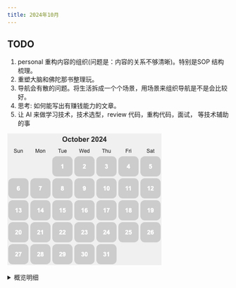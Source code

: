 ```yaml
---
title: 2024年10月
---
```


## TODO
1. personal 重构内容的组织(问题是：内容的关系不够清晰)。特别是SOP 结构梳理。
2. 重塑大脑和佛陀那书整理玩。
3. 导航会有散的问题。将生活拆成一个个场景，用场景来组织导航是不是会比较好。
4. 思考: 如何能写出有赚钱能力的文章。
5. 让 AI 来做学习技术，技术选型，review 代码，重构代码，面试， 等技术辅助的事

![](./images/2024-10.png)

<details>
  <summary>概览明细</summary>

| 日期  | 有氧运动(G*1) | 每周跑 5 公里(G*4)   | 冥想(G*2) | 吃早饭(B*1)   | 吃夜宵(B*2) | 熬夜(B*5)  |
|:----:|:------------:|:------------------:|:---------:|:-----------:|:-----------:|:---------:|
|  03  |      1       |         0          |     0     |      0      |      0      |     0     |
|  02  |      1       |         0          |     0     |      1      |      1      |     0     |
|  01  |      1       |         0          |     0     |      1      |      0      |     0     |

## 概览
* 体力锻炼
  * 跑步 25分钟。完成情况: 2/25+。 
  * 每周跑一次 5 公里。完成总数: 0/4+。
* 正念
  * 冥想 15 分钟。完成情况: 0/15+。 
  * 蹲坑不玩手机。剩余次数: 1/5-。
* 学习
  * 多邻国: 5+ 个单元。完成情况: 2/25+。
* 饮食: 
  * 不吃早饭。完成情况: 2/5-。
  * 不吃夜宵。完成情况: 0/5-。
* 休息: 
  * 不熬夜。11点30(尽量 11:15)之前睡觉。完成情况:  0/5-。

## Template
* 运动
  * 跑步: 25 分钟
  * 上斜俯卧撑 30×3; 折刀深蹲 20×3; 坐姿屈膝 15×2
* 正念
  * 冥想 15 分钟。
* 学习
  * 多邻国: 7 个单元。
* 信息
* 休息
  * x 睡觉

</detail>

## 03
* 运动
  * 跑步: 25 分钟
  * 上斜俯卧撑 30×5;
* 学习
  * 多邻国: 8 个单元。
* 信息
* 休息
  * x 睡觉

## 02
* 运动
  * 爬宜兴竹海的山，海拔 610 米。 8 点出发，晚上 9 点到家。
* 学习
  * 多邻国: 1 个单元。
* 饮食
  * 早上吃了点坚果。
  * 晚上到家吃了泡面。玩景区的不规律。
* 休息
  * 11:10 睡觉

## 01 国庆节
* 运动
  * 跑步: 25 分钟
  * 折刀深蹲 20×3;
* 学习
  * 多邻国: 7 个单元。
* 休息
  * 11:28 睡觉
